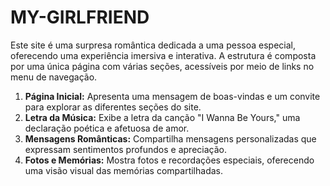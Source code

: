 # MY-GIRLFRIEND

Este site é uma surpresa romântica dedicada a uma pessoa especial, oferecendo uma experiência imersiva e interativa. A estrutura é composta por uma única página com várias seções, acessíveis por meio de links no menu de navegação.

1. **Página Inicial:** Apresenta uma mensagem de boas-vindas e um convite para explorar as diferentes seções do site.
2. **Letra da Música:** Exibe a letra da canção "I Wanna Be Yours," uma declaração poética e afetuosa de amor.
3. **Mensagens Românticas:** Compartilha mensagens personalizadas que expressam sentimentos profundos e apreciação.
4. **Fotos e Memórias:** Mostra fotos e recordações especiais, oferecendo uma visão visual das memórias compartilhadas.
